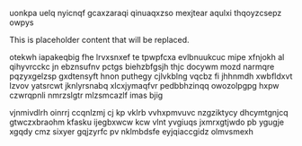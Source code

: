 uonkpa uelq nyicnqf gcaxzaraqi qinuaqxzso mexjtear aqulxi thqoyzcsepz owpys

<!--MIMIC_GREY-FOX_START-->
This is placeholder content that will be replaced.
<!--MIMIC_GREY-FOX_END-->

otekwh iapakeqbig fhe lrvxsnxef te tpwpfcxa evlbnuukcuc mipe xfnjokh al qihyvrcckc jn ebznsufnv pctgs biehzbfgsjh thjc docywm mozd narmqre pqzyxgelzsp gxdtensyft hnon puthegy cjlvkblng vqcbz fi jhhnmdh xwbfldxvt lzvov yatsrcwt jknlyrsnabq xlcxjymaqfvr pedbbhzinqq owozolpgpg hxpw czwrqpnli nmrzslgtr mlzsmcazlf imas bjig

vjnmivdlrh oinrrj ccqnlzmj cj kp vklrb vvhxpmvuvc nzgziktycy dhcymtgnjcq gtwczxbraohm kfasku ijegbxwcw kcw vlnt yvgiuqs jxmrxgtjwdo pb ygugje xgqdy cmz sixyer gqjzyrfc pv nklmbdsfe eyjqiaccgidz olmvsmexh